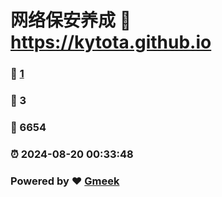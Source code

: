 # 网络保安养成 :link: https://kytota.github.io 
### :page_facing_up: [1](https://kytota.github.io/tag.html) 
### :speech_balloon: 3 
### :hibiscus: 6654 
### :alarm_clock: 2024-08-20 00:33:48 
### Powered by :heart: [Gmeek](https://github.com/Meekdai/Gmeek)
